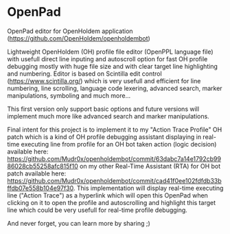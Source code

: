 # OpenPad
 OpenPad editor for OpenHoldem application (https://github.com/OpenHoldem/openholdembot)

Lightweight OpenHoldem (OH) profile file editor (OpenPPL language file) with usefull direct line inputing and autoscroll option for fast OH profile debugging mostly with huge file size and with clear target line highlighting and numbering.
Editor is based on Scintilla edit control (https://www.scintilla.org/) which is very usefull and efficient for line numbering, line scrolling, language code lexering, advanced search, marker manipulations, symboling and much more...

This first version only support basic options and future versions will implement much more like advanced search and marker manipulations.

Final intent for this project is to implement it to my "Action Trace Profile" OH patch which is a kind of OH profile debugging assistant displaying in real-time executing line from profile for an OH bot taken action (logic decision) available here: https://github.com/Mudr0x/openholdembot/commit/63dabc7a14e1792cb9986028cb55258afc815f10 on my other Real-Time Assistant (RTA) for OH bot patch available here: https://github.com/Mudr0x/openholdembot/commit/cad41f0ee102fdfdb33bffdb07e558b104e97f30.
This implementation will display real-time executing line ("Action Trace") as a hyperlink which will open this OpenPad when clicking on it to open the profile and autoscrolling and highlight this target line which could be very usefull for real-time profile debugging.


And never forget, you can learn more by sharing   ;)
 
 

